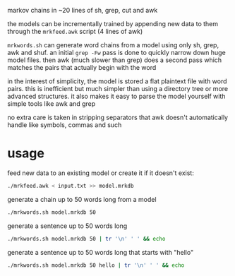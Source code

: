 markov chains in ~20 lines of sh, grep, cut and awk

the models can be incrementally trained by appending new data to them through
the ```mrkfeed.awk``` script (4 lines of awk)

```mrkwords.sh``` can generate word chains from a model using only
sh, grep, awk and shuf. an initial ```grep -Fw``` pass is done to quickly narrow
down huge model files. then awk (much slower than grep) does a second pass which
matches the pairs that actually begin with the word

in the interest of simplicity, the model is stored a flat plaintext file with word
pairs. this is inefficient but much simpler than using a directory tree or more
advanced structures. it also makes it easy to parse the model yourself with simple
tools like awk and grep

no extra care is taken in stripping separators that awk doesn't automatically handle
like symbols, commas and such

# usage
feed new data to an existing model or create it if it doesn't exist:

```sh
./mrkfeed.awk < input.txt >> model.mrkdb
```

generate a chain up to 50 words long from a model

```sh
./mrkwords.sh model.mrkdb 50
```

generate a sentence up to 50 words long

```sh
./mrkwords.sh model.mrkdb 50 | tr '\n' ' ' && echo
```

generate a sentence up to 50 words long that starts with "hello"

```sh
./mrkwords.sh model.mrkdb 50 hello | tr '\n' ' ' && echo
```
